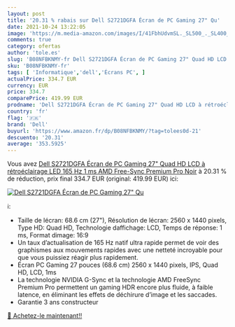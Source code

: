 ```yaml
---
layout: post
title: '20.31 % rabais sur Dell S2721DGFA Écran de PC Gaming 27" Qu'
date: 2021-10-24 13:22:05
image: 'https://m.media-amazon.com/images/I/41FbhUdvmSL._SL500_._SL400_.jpg'
comments: true
category: ofertas
author: 'tole.es'
slug: 'B08NFBKNMY-fr Dell S2721DGFA Écran de PC Gaming 27" Quad HD LCD à...'
sku: 'B08NFBKNMY-fr'
tags: [ 'Informatique','dell','Écrans PC', ]
actualPrice: 334.7 EUR
currency: EUR
price: 334.7
comparePrice: 419.99 EUR
prodname: 'Dell S2721DGFA Écran de PC Gaming 27" Quad HD LCD à rétroéclairage LED 165 Hz 1 ms AMD Free-Sync Premium Pro Noir'
country: 'fr'
flag: '🇫🇷'
brand: 'Dell'
buyurl: 'https://www.amazon.fr/dp/B08NFBKNMY/?tag=tolees0d-21'
descuento: '20.31'
average: '353.5925'
---
```


Vous avez [Dell S2721DGFA Écran de PC Gaming 27" Quad HD LCD à rétroéclairage LED 165 Hz 1 ms AMD Free-Sync Premium Pro Noir](https://www.amazon.fr/dp/B08NFBKNMY/?tag=tolees0d-21)  à  20.31 % de réduction, prix final  334.7 EUR (original: 419.99 EUR) ici:

[![Dell S2721DGFA Écran de PC Gaming 27" Qu](https://m.media-amazon.com/images/I/41FbhUdvmSL._SL500_._SL400_.jpg)](https://www.amazon.fr/dp/B08NFBKNMY/?tag=tolees0d-21)

ℹ️:

- Taille de lécran: 68.6 cm (27"), Résolution de lécran: 2560 x 1440 pixels, Type HD: Quad HD, Technologie daffichage: LCD, Temps de réponse: 1 ms, Format dimage: 16:9
- Un taux d’actualisation de 165 Hz natif ultra rapide permet de voir des graphismes aux mouvements rapides avec une netteté incroyable pour que vous puissiez réagir plus rapidement.
- Écran PC Gaming 27 pouces (68.6 cm) 2560 x 1440 pixels, IPS, Quad HD, LCD, 1ms
- La technologie NVIDIA G-Sync et la technologie AMD FreeSync Premium Pro permettent un gaming HDR encore plus fluide, à faible latence, en éliminant les effets de déchirure d’image et les saccades.
- Garantie 3 ans constructeur

[🛒 Achetez-le maintenant!!](https://www.amazon.fr/dp/B08NFBKNMY/?tag=tolees0d-21)
